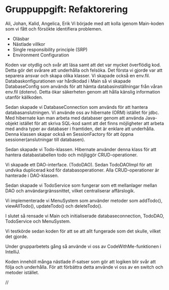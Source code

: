 # Gruppuppgift: Refaktorering
Ali, Johan, Kalid, Angelica, Erik
Vi började med att kolla igenom Main-koden som vi fått och försökte identifiera problemen.
- Oläsbar
- Nästlade villkor
- Single responsibility principle (SRP)
- Environment Configuration

Koden var otydlig och svår att läsa samt att det var mycket överflödig kod. Detta gör det svårare att underhålla och felsöka.
Det första vi gjorde var att separera ansvar och skapa olika klasser. Vi skapade också en env.fil.
Databaskonfigurationen var hårdkodad i Main så vi skapade DatabaseConfig som används för att hämta databasinställningar från
våran env.fil (dotenv). Detta ökar säkerheten genom att hålla känslig information utanför källkoden. 

Sedan skapade vi DatabaseConnection som används för att hantera databasanslutningen. Vi använde oss av hibernate (ORM) istället
för jdbc. Med hibernate kan man arbeta med databaser genom att använda Java-objekt istället för att skriva SQL-kod samt att
det finns möjligheter att arbeta med andra typer av databaser i framtiden, det är enklare att underhålla. Denna klassen
skapar också en SessionFactory för att öppna sessioner(anslutningar till databasen).

Sedan skapade vi Todo-klassen. Hibernate använder denna klass för att hantera databastabellen todo och
möjliggör CRUD-operationer. 

Vi skapade ett DAO-interface. (TodoDAO). Sedan TodoDAOImpl för att undvika duplicerad kod för databasoperationer. Alla
CRUD-operationer är hanterade i DAO-klassen.

Sedan skapade vi TodoService som fungerar som ett mellanlager mellan DAO och användargränssnittet, vilket centraliserar
affärslogik. 

Vi implementerade vi MenuSystem som använder metoder som addTodo(), viewAllTodo(), updateTodo() och deleteTodo().

I slutet så rensade vi Main och initialiserade databaseconnection, TodoDAO, TodoService och MenuSystem. 

Vi testkörde sedan koden för att se att allt fungerade som det skulle, vilket det gjorde. 

Under grupparbetets gång så använde vi oss av CodeWithMe-funktionen i IntelliJ. 


Koden innehöll många nästlade if-satser som gör att logiken blir svår att följa och underhålla. För att förbättra detta använde vi oss
av en switch och metoder istället.

//